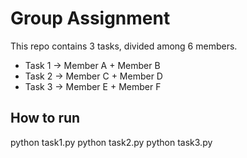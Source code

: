 # Group Assignment

This repo contains 3 tasks, divided among 6 members.

- Task 1 → Member A + Member B
- Task 2 → Member C + Member D
- Task 3 → Member E + Member F

## How to run
python task1.py
python task2.py
python task3.py

